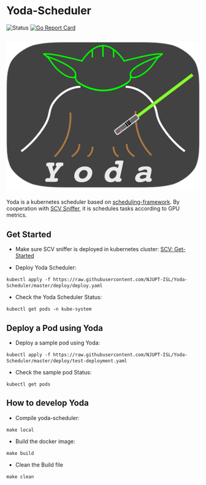 # Yoda-Scheduler

![Status](https://github.com/NJUPT-ISL/Yoda-Scheduler/workflows/Go/badge.svg)
[![Go Report Card](https://goreportcard.com/badge/github.com/NJUPT-ISL/Yoda-Scheduler)](https://goreportcard.com/report/github.com/NJUPT-ISL/Yoda-Scheduler)

![Yoda](./img/yoda.png)
----

Yoda is a kubernetes scheduler based on [scheduling-framework](https://github.com/kubernetes/enhancements/blob/master/keps/sig-scheduling/20180409-scheduling-framework.md). By cooperation with [SCV Sniffer](https://github.com/NJUPT-ISL/SCV),
 it is schedules tasks according to GPU metrics.
 

 
## Get Started 
- Make sure SCV sniffer is deployed in kubernetes cluster: [SCV: Get-Started](https://github.com/NJUPT-ISL/SCV#get-started)

- Deploy Yoda Scheduler:
```shell
kubectl apply -f https://raw.githubusercontent.com/NJUPT-ISL/Yoda-Scheduler/master/deploy/deploy.yaml
```

- Check the Yoda Scheduler Status:
```shell
kubectl get pods -n kube-system 
```
## Deploy a Pod using Yoda
- Deploy a sample pod using Yoda:
```shell
kubectl apply -f https://raw.githubusercontent.com/NJUPT-ISL/Yoda-Scheduler/master/deploy/test-deployment.yaml
```

- Check the sample pod Status:
```shell
kubectl get pods 
```
## How to develop Yoda
- Compile yoda-scheduler:
```shell
make local
```
- Build the docker image:
```shell
make build
```
- Clean the Build file
```shell
make clean
```